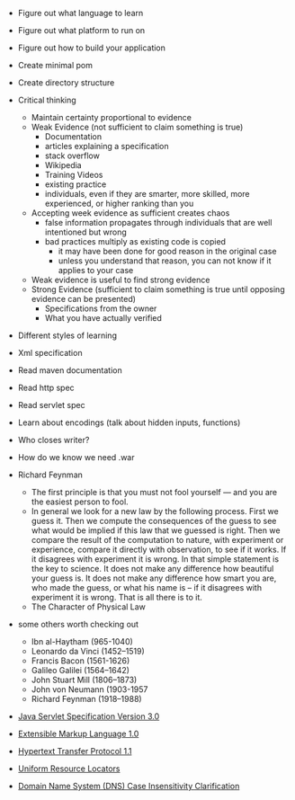 - Figure out what language to learn
- Figure out what platform to run on
- Figure out how to build your application
- Create minimal pom
- Create directory structure
- Critical thinking
    - Maintain certainty proportional to evidence
    - Weak Evidence (not sufficient to claim something is true)
        - Documentation
        - articles explaining a specification
        - stack overflow
        - Wikipedia
        - Training Videos
        - existing practice
        - individuals, even if they are smarter, more skilled, more experienced, or higher ranking than you
    - Accepting week evidence as sufficient creates chaos
        - false information propagates through individuals that are well intentioned but wrong 
        - bad practices multiply as existing code is copied
            - it may have been done for good reason in the original case
            - unless you understand that reason, you can not know if it applies to your case
    - Weak evidence is useful to find strong evidence
    - Strong Evidence (sufficient to claim something is true until opposing evidence can be presented)
        - Specifications from the owner
        - What you have actually verified
- Different styles of learning
- Xml specification
- Read maven documentation
- Read http spec
- Read servlet spec
- Learn about encodings (talk about hidden inputs, functions)
- Who closes writer?
- How do we know we need .war


- Richard Feynman 
    - The first principle is that you must not fool yourself — and you are the easiest person to fool.
    - In general we look for a new law by the following process. First we guess it. Then we compute the consequences of the guess to see what would be implied if this law that we guessed is right. Then we compare the result of the computation to nature, with experiment or experience, compare it directly with observation, to see if it works. If it disagrees with experiment it is wrong. In that simple statement is the key to science. It does not make any difference how beautiful your guess is. It does not make any difference how smart you are, who made the guess, or what his name is – if it disagrees with experiment it is wrong. That is all there is to it.
    - The Character of Physical Law
- some others worth checking out
    - Ibn al-Haytham (965-1040)
    - Leonardo da Vinci (1452–1519)
    - Francis Bacon (1561-1626)
    - Galileo Galilei (1564–1642)
    - John Stuart Mill (1806–1873)
    - John von Neumann (1903-1957
    - Richard Feynman (1918–1988)


- [Java Servlet Specification Version 3.0](http://download.oracle.com/otn-pub/jcp/servlet-3.0-fr-eval-oth-JSpec/servlet-3_0-final-spec.pdf)
- [Extensible Markup Language 1.0](https://www.w3.org/TR/REC-xml/)
- [Hypertext Transfer Protocol 1.1](https://tools.ietf.org/html/rfc2616)
- [Uniform Resource Locators](https://tools.ietf.org/html/rfc1738)
- [Domain Name System (DNS) Case Insensitivity Clarification](https://tools.ietf.org/html/rfc4343)